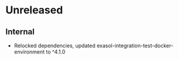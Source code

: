 # Unreleased

## Internal

 * Relocked dependencies, updated exasol-integration-test-docker-environment to ^4.1.0